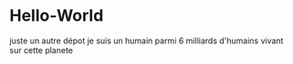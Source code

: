 # Hello-World
juste un autre dépot
je suis un humain parmi 6 milliards d'humains vivant sur cette planete
